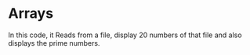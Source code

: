 # Arrays
In this code, it Reads from a file, display 20 numbers of that file and also displays the prime numbers.

